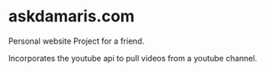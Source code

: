 # askdamaris.com

Personal website Project for a friend.

Incorporates the youtube api to pull videos from a youtube channel.
